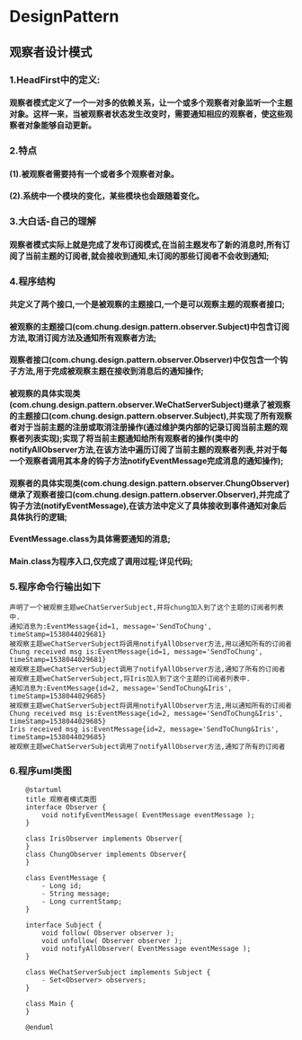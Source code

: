 # DesignPattern
## 观察者设计模式
### 1.HeadFirst中的定义:
#### 观察者模式定义了一个一对多的依赖关系，让一个或多个观察者对象监听一个主题对象。这样一来，当被观察者状态发生改变时，需要通知相应的观察者，使这些观察者对象能够自动更新。

### 2.特点
#### (1).被观察者需要持有一个或者多个观察者对象。
#### (2).系统中一个模块的变化，某些模块也会跟随着变化。

### 3.大白话-自己的理解
#### 观察者模式实际上就是完成了发布订阅模式,在当前主题发布了新的消息时,所有订阅了当前主题的订阅者,就会接收到通知,未订阅的那些订阅者不会收到通知;


### 4.程序结构
#### 共定义了两个接口,一个是被观察的主题接口,一个是可以观察主题的观察者接口;
#### 被观察的主题接口(com.chung.design.pattern.observer.Subject)中包含订阅方法,取消订阅方法及通知所有观察者方法;
#### 观察者接口(com.chung.design.pattern.observer.Observer)中仅包含一个钩子方法,用于完成被观察主题在接收到消息后的通知操作;
#### 被观察的具体实现类(com.chung.design.pattern.observer.WeChatServerSubject)继承了被观察的主题接口(com.chung.design.pattern.observer.Subject),并实现了所有观察者对于当前主题的注册或取消注册操作(通过维护类内部的记录订阅当前主题的观察者列表实现);实现了将当前主题通知给所有观察者的操作(类中的notifyAllObserver方法,在该方法中遍历订阅了当前主题的观察者列表,并对于每一个观察者调用其本身的钩子方法notifyEventMessage完成消息的通知操作);
#### 观察者的具体实现类(com.chung.design.pattern.observer.ChungObserver)继承了观察者接口(com.chung.design.pattern.observer.Observer),并完成了钩子方法(notifyEventMessage),在该方法中定义了具体接收到事件通知对象后具体执行的逻辑;
#### EventMessage.class为具体需要通知的消息;
#### Main.class为程序入口,仅完成了调用过程;详见代码;

### 5.程序命令行输出如下
    声明了一个被观察主题weChatServerSubject,并将chung加入到了这个主题的订阅者列表中.
    通知消息为:EventMessage{id=1, message='SendToChung', timeStamp=1538044029681}
    被观察主题weChatServerSubject将调用notifyAllObserver方法,用以通知所有的订阅者
    Chung received msg is:EventMessage{id=1, message='SendToChung', timeStamp=1538044029681}
    被观察主题weChatServerSubject调用了notifyAllObserver方法,通知了所有的订阅者
    被观察主题weChatServerSubject,将Iris加入到了这个主题的订阅者列表中.
    通知消息为:EventMessage{id=2, message='SendToChung&Iris', timeStamp=1538044029685}
    被观察主题weChatServerSubject将调用notifyAllObserver方法,用以通知所有的订阅者
    Chung received msg is:EventMessage{id=2, message='SendToChung&Iris', timeStamp=1538044029685}
    Iris received msg is:EventMessage{id=2, message='SendToChung&Iris', timeStamp=1538044029685}
    被观察主题weChatServerSubject调用了notifyAllObserver方法,通知了所有的订阅者

### 6.程序uml类图

        @startuml
        title 观察者模式类图
        interface Observer {
        	void notifyEventMessage( EventMessage eventMessage );
        }
        
        class IrisObserver implements Observer{
        }
        class ChungObserver implements Observer{
        }
        
        class EventMessage {
            - Long id;
            - String message;
            - Long currentStamp;
        }
        
        interface Subject {
            void follow( Observer observer );
            void unfollow( Observer observer );
            void notifyAllObserver( EventMessage eventMessage );
        }
        
        class WeChatServerSubject implements Subject {
            - Set<Observer> observers;
        }
        
        class Main {
        }
        
        @enduml
